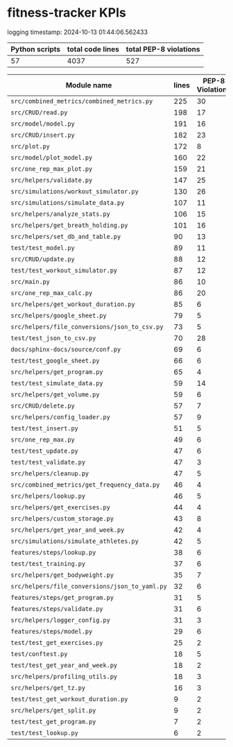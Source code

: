 # fitness-tracker KPIs

logging timestamp:
2024-10-13 01:44:06.562433

| Python scripts | total code lines | total PEP-8 violations |
| --- | --- | --- |
| 57| 4037 | 527 |

| Module name | lines | PEP-8 Violations |
| --- | --- | --- |
| `src/combined_metrics/combined_metrics.py` |        225 |                   30 |
| `src/CRUD/read.py                        ` |        198 |                   17 |
| `src/model/model.py                      ` |        191 |                   16 |
| `src/CRUD/insert.py                      ` |        182 |                   23 |
| `src/plot.py                             ` |        172 |                    8 |
| `src/model/plot_model.py                 ` |        160 |                   22 |
| `src/one_rep_max_plot.py                 ` |        159 |                   21 |
| `src/helpers/validate.py                 ` |        147 |                   25 |
| `src/simulations/workout_simulator.py    ` |        130 |                   26 |
| `src/simulations/simulate_data.py        ` |        107 |                   11 |
| `src/helpers/analyze_stats.py            ` |        106 |                   15 |
| `src/helpers/get_breath_holding.py       ` |        101 |                   16 |
| `src/helpers/set_db_and_table.py         ` |         90 |                   13 |
| `test/test_model.py                      ` |         89 |                   11 |
| `src/CRUD/update.py                      ` |         88 |                   12 |
| `test/test_workout_simulator.py          ` |         87 |                   12 |
| `src/main.py                             ` |         86 |                   10 |
| `src/one_rep_max_calc.py                 ` |         86 |                   20 |
| `src/helpers/get_workout_duration.py     ` |         85 |                    6 |
| `src/helpers/google_sheet.py             ` |         79 |                    5 |
| `src/helpers/file_conversions/json_to_csv.py` |         73 |                    5 |
| `test/test_json_to_csv.py                ` |         70 |                   28 |
| `docs/sphinx-docs/source/conf.py         ` |         69 |                    6 |
| `test/test_google_sheet.py               ` |         66 |                    6 |
| `src/helpers/get_program.py              ` |         65 |                    4 |
| `test/test_simulate_data.py              ` |         59 |                   14 |
| `src/helpers/get_volume.py               ` |         59 |                    6 |
| `src/CRUD/delete.py                      ` |         57 |                    7 |
| `src/helpers/config_loader.py            ` |         57 |                    9 |
| `test/test_insert.py                     ` |         51 |                    5 |
| `src/one_rep_max.py                      ` |         49 |                    6 |
| `test/test_update.py                     ` |         47 |                    6 |
| `test/test_validate.py                   ` |         47 |                    3 |
| `src/helpers/cleanup.py                  ` |         47 |                    5 |
| `src/combined_metrics/get_frequency_data.py` |         46 |                    4 |
| `src/helpers/lookup.py                   ` |         46 |                    5 |
| `src/helpers/get_exercises.py            ` |         44 |                    4 |
| `src/helpers/custom_storage.py           ` |         43 |                    8 |
| `src/helpers/get_year_and_week.py        ` |         42 |                    4 |
| `src/simulations/simulate_athletes.py    ` |         42 |                    5 |
| `features/steps/lookup.py                ` |         38 |                    6 |
| `test/test_training.py                   ` |         37 |                    6 |
| `src/helpers/get_bodyweight.py           ` |         35 |                    7 |
| `src/helpers/file_conversions/json_to_yaml.py` |         32 |                    6 |
| `features/steps/get_program.py           ` |         31 |                    5 |
| `features/steps/validate.py              ` |         31 |                    6 |
| `src/helpers/logger_config.py            ` |         31 |                    3 |
| `features/steps/model.py                 ` |         29 |                    6 |
| `test/test_get_exercises.py              ` |         25 |                    2 |
| `test/conftest.py                        ` |         18 |                    5 |
| `test/test_get_year_and_week.py          ` |         18 |                    2 |
| `src/helpers/profiling_utils.py          ` |         18 |                    3 |
| `src/helpers/get_tz.py                   ` |         16 |                    3 |
| `test/test_get_workout_duration.py       ` |          9 |                    2 |
| `src/helpers/get_split.py                ` |          9 |                    2 |
| `test/test_get_program.py                ` |          7 |                    2 |
| `test/test_lookup.py                     ` |          6 |                    2 |
